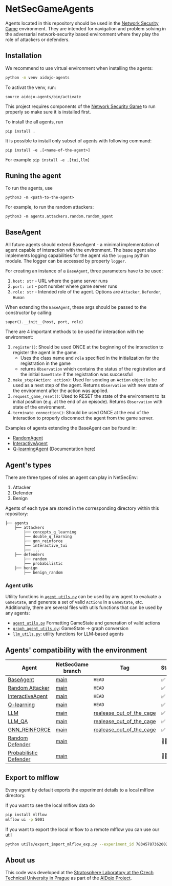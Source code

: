 # NetSecGameAgents
Agents located in this repository should be used in the [Network Security Game](https://github.com/stratosphereips/NetSecGame) environment. They are intended for navigation and problem solving in the adversarial network-security based environment where they play the role of attackers or defenders.

## Installation
We recommend to use virtual environment when installing the agents:
```bash
python -m venv aidojo-agents
```
To activat the venv, run:
```
source aidojo-agents/bin/activate
```
This project requires components of the [Network Security Game](https://github.com/stratosphereips/NetSecGame) to run properly so make sure it is installed first.

To install the all agents, run 
```
pip install .
```
It is possible to install only subset of agents with following command:
```
pip install -e .[<name-of-the-agent>] 
```
For example `pip install -e .[tui,llm]`

## Runing the agent
To run the agents, use
```
python3 -m <path-to-the-agent>
```
For example, to run the random attackers:
```
python3 -m agents.attackers.random.random_agent
```
## BaseAgent
All future agents should extend BaseAgent - a minimal implementation of agent capable of interaction with the environment. The base agent also implements logging capabilities for the agent via the `logging` python module. The logger can be accessed by property `logger`.

For creating an instance of a `BaseAgent`, three parameters have to be used:
1. `host: str` - URL where the game server runs
2. `port: int` - port number where game server runs
3. `role: str` - Intended role of the agent. Options are `Attacker`, `Defender`, `Human`

When extending the `BaseAgent`, these args should be passed to the constructor by calling:
```
super().__init__(host, port, role)
```

There are 4 important methods to be used for interaction with the environment:

1. `register()`: Should be used ONCE at the beginning of the interaction to register the agent in the game. 
    - Uses the class name and `role` specified in the initialization for the registration in the game
    - returns `Observation` which contains the status of the registration and the initial `GameState` if the registration was successful
2. `make_step(Action: action)`: Used for sending an `Action` object to be used as a next step of the agent. Returns `Observation` with new state of the environment after the action was applied.
3. `request_game_reset()`: Used to RESET the state of the environment to its initial position (e.g. at the end of an episode). Returns `Observation` with state of the environment.
4. `terminate_connection()`: Should be used ONCE at the end of the interaction to properly disconnect the agent from the game server. 

Examples of agents extending the BaseAgent can be found in:
- [RandomAgent](./agents/attackers/random/random_agent.py)
- [InteractiveAgent](./agents/attackers/interactive_tui/interactive_tui.py)
- [Q-learningAgent](./agents/attackers/q_learning/q_agent.py) (Documentation [here](./docs/q-learning.md))

## Agent's types
There are three types of roles an agent can play in NetSecEnv:
1. Attacker
2. Defender
3. Benign

Agents of each type are stored in the corresponding directory within this repository:
```
├── agents
    ├── attackers
        ├── concepts_q_learning
        ├── double_q_learning
        ├── gnn_reinforce
        ├── interactive_tui
        ├── ...
    ├── defenders
        ├── random
        ├── probabilistic
    ├── benign
        ├── benign_random
```
### Agent utils
Utility functions in [`agent_utils.py`](./agents/agent_utils.py) can be used by any agent to evaluate a `GameState`, and generate a set of valid `Actions` in a `GameState`, etc. 
Additionally, there are several files with utils functions that can be used by any agents:
- [`agent_utils.py`](./agents/agent_utils.py) Formatting GameState and generation of valid actions
- [`graph_agent_utils.py`](./agents/graph_agent_utils.py): GameState -> graph conversion
- [`llm_utils.py`](./agents/llm_utils.py): utility functions for LLM-based agents

## Agents' compatibility with the environment

| Agent | NetSecGame branch | Tag| Status |
| ----- |-----| ---- | ---- |
|[BaseAgent](./agents/base_agent.py) | [main](https://github.com/stratosphereips/NetSecGame/tree/main) | `HEAD`| ✅ |
|[Random Attacker](./agents/random/random_agent.py) | [main](https://github.com/stratosphereips/NetSecGame/tree/main) | `HEAD`| ✅ |
|[InteractiveAgent](./agents/interactive_tui/interactive_tui.py) | [main](https://github.com/stratosphereips/NetSecGame/tree/main) | `HEAD`| ✅ |
|[Q-learning](./agents/q_learning/q_agent.py) | [main](https://github.com/stratosphereips/NetSecGame/tree/main) | `HEAD`| ✅ |
|[LLM](./agents/llm/llm_agent.py)| [main](https://github.com/stratosphereips/NetSecGame/tree/main) | [realease_out_of_the_cage](https://github.com/stratosphereips/NetSecGame/tree/release_out_of_cage)| ✅ |
|[LLM_QA](./agents/llm_qa/llm_agent_qa.py)| [main](https://github.com/stratosphereips/NetSecGame/tree/main) | [realease_out_of_the_cage](https://github.com/stratosphereips/NetSecGame/tree/release_out_of_cage)| ✅ |
|[GNN_REINFORCE](./agents/llm_qa/llm_agent_qa.py)| [main](https://github.com/stratosphereips/NetSecGame/tree/main) | [realease_out_of_the_cage](https://github.com/stratosphereips/NetSecGame/tree/release_out_of_cage)| ✅ |
|[Random Defender](./agents/defenders/random/random_agent.py)| [main](https://github.com/stratosphereips/NetSecGame/tree/main) | | 👷🏼‍♀️ |
|[Probabilistic Defender](./agents/defenders/probabilistic/probabilistic_agent.py)| [main](https://github.com/stratosphereips/NetSecGame/tree/main) | | 👷🏼‍♀️ |

## Export to mlflow

Every agent by default exports the experiment details to a local mlflow directory.

If you want to see the local mlflow data do

```bash
pip install mlflow
mlflow ui -p 5001
```

If you want to export the local mlflow to a remote mlflow you can use our util 

```bash
python utils/export_import_mlflow_exp.py --experiment_id 783457873620024898 --run_id 5f2e4a205b7745259a4ddedc12d71a74 --remote_mlflow_url http://127.0.0.1:8000 --mlruns_dir ./mlruns
```

## About us
This code was developed at the [Stratosphere Laboratory at the Czech Technical University in Prague](https://www.stratosphereips.org/) as part of the [AIDojo Project](https://www.stratosphereips.org/ai-dojo).
